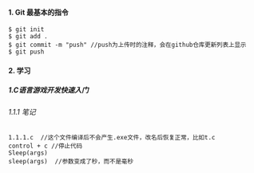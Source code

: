#### 1. Git 最基本的指令

```Git
$ git init							
$ git add .
$ git commit -m "push" //push为上传时的注释，会在github仓库更新列表上显示
$ git push
```

#### 2. 学习

##### 1.C语言游戏开发快速入门

###### 1.1.1 笔记

```
1.1.1.c  //这个文件编译后不会产生.exe文件，改名后恢复正常，比如t.c
control + c //停止代码
Sleep(args)
sleep(args)  //参数变成了秒，而不是毫秒
```





##### 

